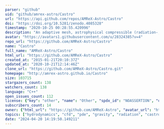 ```yaml
---
parser: "github"
uid: "github/amrex-astro/Castro"
url: "https://api.github.com/repos/AMReX-Astro/Castro"
doi: "https://doi.org/10.5281/zenodo.4085328"
timestamp: "2020-10-25 00:28:55.420996"
description: "An adaptive mesh, astrophysical compressible (radiation-, magneto-)  hydrodynamics simulation code for massively parallel CPU and GPU architectures."
avatar: "https://avatars1.githubusercontent.com/u/28324385?v=4"
repo_url: "https://github.com/AMReX-Astro/Castro"
name: "Castro"
full_name: "AMReX-Astro/Castro"
html_url: "https://github.com/AMReX-Astro/Castro"
created_at: "2015-01-21T20:10:37Z"
updated_at: "2020-10-21T12:14:46Z"
clone_url: "https://github.com/AMReX-Astro/Castro.git"
homepage: "http://amrex-astro.github.io/Castro"
size: 103715
stargazers_count: 138
watchers_count: 138
language: "C++"
open_issues_count: 112
license: {"key": "other", "name": "Other", "spdx_id": "NOASSERTION", "url": null, "node_id": "MDc6TGljZW5zZTA="}
subscribers_count: 14
owner: {"html_url": "https://github.com/AMReX-Astro", "avatar_url": "https://avatars1.githubusercontent.com/u/28324385?v=4", "login": "AMReX-Astro", "type": "Organization"}
topics: ["hydrodynamics", "cfd", "pde", "gravity", "radiation", "castro", "amr", "adaptive-mesh-refinement", "reactions", "astrophysical-simulation", "astrophysics"]
date: "2024-04-20 14:19:50.149211"
---
```

